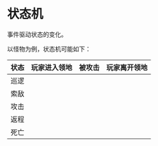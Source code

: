 # 状态机

事件驱动状态的变化。

以怪物为例，状态机可能如下：

| 状态 | 玩家进入领地 | 被攻击 | 玩家离开领地 |
|----|--------|-----|--------|
| 巡逻 |       |
| 索敌 |        |
| 攻击 |
| 返程 |
| 死亡 |        |     |        |